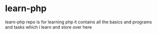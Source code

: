 # learn-php
learn-php repo is for learning php it contains all the basics and programs and tasks which i learn and store over here 
